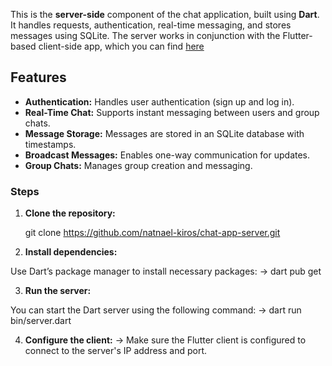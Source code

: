 This is the **server-side** component of the chat application, built using **Dart**. It handles requests, authentication, real-time messaging, and stores messages using SQLite. The server works in conjunction with the Flutter-based client-side app, which you can find [here](https://github.com/natnael-kiros/chat-app-2.0)

## Features

- **Authentication:** Handles user authentication (sign up and log in).
- **Real-Time Chat:** Supports instant messaging between users and group chats.
- **Message Storage:** Messages are stored in an SQLite database with timestamps.
- **Broadcast Messages:** Enables one-way communication for updates.
- **Group Chats:** Manages group creation and messaging.

### Steps

1. **Clone the repository:**

   git clone https://github.com/natnael-kiros/chat-app-server.git

2. **Install dependencies:**

Use Dart’s package manager to install necessary packages:
-> dart pub get

3. **Run the server:**

You can start the Dart server using the following command:
-> dart run bin/server.dart

4. **Configure the client:**
   -> Make sure the Flutter client is configured to connect to the server's IP address and port.
